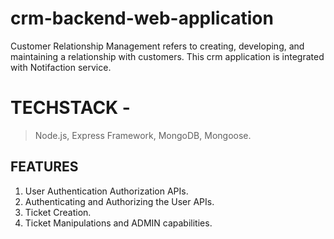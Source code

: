# crm-backend-web-application
Customer Relationship Management refers to creating, developing, and maintaining a relationship with
customers.
This crm application is integrated with Notifaction service.

 
 # TECHSTACK -

>Node.js,
>Express Framework,
>MongoDB,
>Mongoose.

## FEATURES

 1. User Authentication Authorization APIs.
 2. Authenticating and Authorizing the User
   APIs.
 3. Ticket Creation.
 4. Ticket Manipulations and ADMIN capabilities.
 
